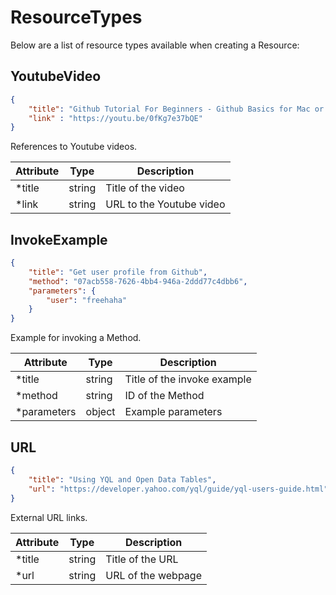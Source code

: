 # ResourceTypes

Below are a list of resource types available when creating a Resource:

## YoutubeVideo

```json
{
	"title": "Github Tutorial For Beginners - Github Basics for Mac or Windows & Source Control Basics",
	"link" : "https://youtu.be/0fKg7e37bQE" 
}
```

References to Youtube videos.

Attribute | Type | Description
--- | --- | ---
\*title | string | Title of the video
\*link | string | URL to the Youtube video

## InvokeExample

```json
{
	"title": "Get user profile from Github",
	"method": "07acb558-7626-4bb4-946a-2ddd77c4dbb6",
	"parameters": {
		"user": "freehaha"
	}
}
```

Example for invoking a Method.

Attribute | Type | Description
--- | --- | ---
\*title | string | Title of the invoke example
\*method | string | ID of the Method
\*parameters | object | Example parameters

## URL

```json
{
	"title": "Using YQL and Open Data Tables",
	"url": "https://developer.yahoo.com/yql/guide/yql-users-guide.html"
}
```

External URL links.

Attribute | Type | Description
--- | --- | ---
\*title | string | Title of the URL
\*url | string | URL of the webpage
